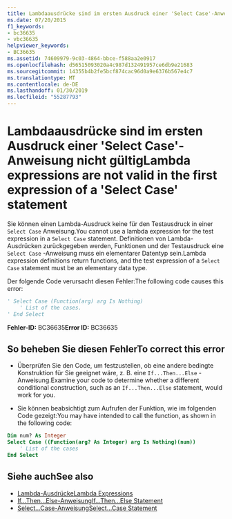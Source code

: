 ```yaml
---
title: Lambdaausdrücke sind im ersten Ausdruck einer 'Select Case'-Anweisung nicht gültig
ms.date: 07/20/2015
f1_keywords:
- bc36635
- vbc36635
helpviewer_keywords:
- BC36635
ms.assetid: 74609979-9c03-4864-bbce-f588aa2e0917
ms.openlocfilehash: d56515093020a4c987d132491957ce6db9e21683
ms.sourcegitcommit: 14355b4b2fe5bcf874cac96d0a9e6376b567e4c7
ms.translationtype: MT
ms.contentlocale: de-DE
ms.lasthandoff: 01/30/2019
ms.locfileid: "55287793"
---
```

# <a name="lambda-expressions-are-not-valid-in-the-first-expression-of-a-select-case-statement"></a><span data-ttu-id="bb341-102">Lambdaausdrücke sind im ersten Ausdruck einer 'Select Case'-Anweisung nicht gültig</span><span class="sxs-lookup"><span data-stu-id="bb341-102">Lambda expressions are not valid in the first expression of a 'Select Case' statement</span></span>
<span data-ttu-id="bb341-103">Sie können einen Lambda-Ausdruck keine für den Testausdruck in einer `Select Case` Anweisung.</span><span class="sxs-lookup"><span data-stu-id="bb341-103">You cannot use a lambda expression for the test expression in a `Select Case` statement.</span></span> <span data-ttu-id="bb341-104">Definitionen von Lambda-Ausdrücken zurückgegeben werden, Funktionen und der Testausdruck eine `Select Case` -Anweisung muss ein elementarer Datentyp sein.</span><span class="sxs-lookup"><span data-stu-id="bb341-104">Lambda expression definitions return functions, and the test expression of a `Select Case` statement must be an elementary data type.</span></span>  
  
 <span data-ttu-id="bb341-105">Der folgende Code verursacht diesen Fehler:</span><span class="sxs-lookup"><span data-stu-id="bb341-105">The following code causes this error:</span></span>  
  
```vb  
' Select Case (Function(arg) arg Is Nothing)  
    ' List of the cases.  
' End Select  
```  
  
 <span data-ttu-id="bb341-106">**Fehler-ID:** BC36635</span><span class="sxs-lookup"><span data-stu-id="bb341-106">**Error ID:** BC36635</span></span>  
  
## <a name="to-correct-this-error"></a><span data-ttu-id="bb341-107">So beheben Sie diesen Fehler</span><span class="sxs-lookup"><span data-stu-id="bb341-107">To correct this error</span></span>  
  
-   <span data-ttu-id="bb341-108">Überprüfen Sie den Code, um festzustellen, ob eine andere bedingte Konstruktion für Sie geeignet wäre, z. B. eine `If...Then...Else` -Anweisung.</span><span class="sxs-lookup"><span data-stu-id="bb341-108">Examine your code to determine whether a different conditional construction, such as an `If...Then...Else` statement, would work for you.</span></span>  
  
-   <span data-ttu-id="bb341-109">Sie können beabsichtigt zum Aufrufen der Funktion, wie im folgenden Code gezeigt:</span><span class="sxs-lookup"><span data-stu-id="bb341-109">You may have intended to call the function, as shown in the following code:</span></span>  
  
```vb  
Dim num? As Integer  
Select Case ((Function(arg? As Integer) arg Is Nothing)(num))  
    ' List of the cases  
End Select  
```  
  
## <a name="see-also"></a><span data-ttu-id="bb341-110">Siehe auch</span><span class="sxs-lookup"><span data-stu-id="bb341-110">See also</span></span>
- [<span data-ttu-id="bb341-111">Lambda-Ausdrücke</span><span class="sxs-lookup"><span data-stu-id="bb341-111">Lambda Expressions</span></span>](../../../visual-basic/programming-guide/language-features/procedures/lambda-expressions.md)
- [<span data-ttu-id="bb341-112">If...Then...Else-Anweisung</span><span class="sxs-lookup"><span data-stu-id="bb341-112">If...Then...Else Statement</span></span>](../../../visual-basic/language-reference/statements/if-then-else-statement.md)
- [<span data-ttu-id="bb341-113">Select...Case-Anweisung</span><span class="sxs-lookup"><span data-stu-id="bb341-113">Select...Case Statement</span></span>](../../../visual-basic/language-reference/statements/select-case-statement.md)
